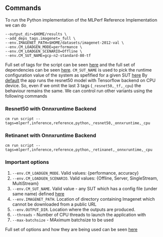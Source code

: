 ## Commands
To run the Python implementation of the MLPerf Reference Implementation we can do
``` cm run script --tags=app,mlperf,inference,reference,python,_resnet50,_tf,_cpu \
--output_dir=$HOME/results \
--add_deps_tags.imagenet=_full \
--env.IMAGENET_PATH=$HOME/datasets/imagenet-2012-val \
--env.CM_LOADGEN_MODE=performance \
--env.CM_LOADGEN_SCENARIO=Offline \
--env.CM_SUT_NAME=gcp-n2-standard-80-tf
```

Full set of tags for the script can be seen [here](https://github.com/arjunsuresh/ck/blob/master/cm-mlops/script/app-mlperf-inference-vision-reference/_cm.json#L191)
and the full set of dependencies can be seen [here](https://github.com/arjunsuresh/ck/blob/master/cm-mlops/script/app-mlperf-inference-vision-reference/_cm.json#L5).
`CM_SUT_NAME` is used to pick the runtime configuration value of the system as spefified for a given SUT [here](https://github.com/arjunsuresh/ck/tree/master/cm-mlops/script/get-sut-mlc-configs)
By [default](https://github.com/arjunsuresh/ck/blob/master/cm-mlops/script/app-mlperf-inference-vision-reference/_cm.json#L161) the app runs the resnet50 model with Tensorflow backend on CPU device.
So, even if we omit the last 3 tags (`_resnet50,_tf,_cpu`) the behaviour remains the same. 
We can control run other variants using the following commands

### Resnet50 with Onnxruntime Backend
``` 
cm run script --tags=mlperf,inference,reference,python,_resnet50,_onnxruntime,_cpu
```

### Retinanet with Onnxruntime Backend
``` 
cm run script --tags=mlperf,inference,reference,python,_retinanet,_onnxruntime,_cpu
```
### Important options
1. `--env.CM_LOADGEN_MODE`. Valid values: {performance, accuracy}
2. `--env.CM_LOADGEN_SCENARIO`. Valid values: {Offline, Server, SingleStream, MultiStream}
3. `--env.CM_SUT_NAME`. Valid value - any SUT which has a config file (under same name) defined [here](https://github.com/arjunsuresh/ck/tree/master/cm-mlops/script/get-sut-mlc-configs/configs)
4. `--env.IMAGENET_PATH`. Location of directory containing Imagenet which cannot be downloaded from a public URL
5. `--env.OUTPUT_DIR`. Location where the outputs are produced.
6. `--threads` - Number of CPU threads to launch the application with
7. `--max-batchsize` - MAximum batchsize to be used

Full set of options and how they are being used can be seen [here](https://github.com/arjunsuresh/ck/blob/master/cm-mlops/script/app-mlperf-inference-vision-reference/customize.py#L6)
